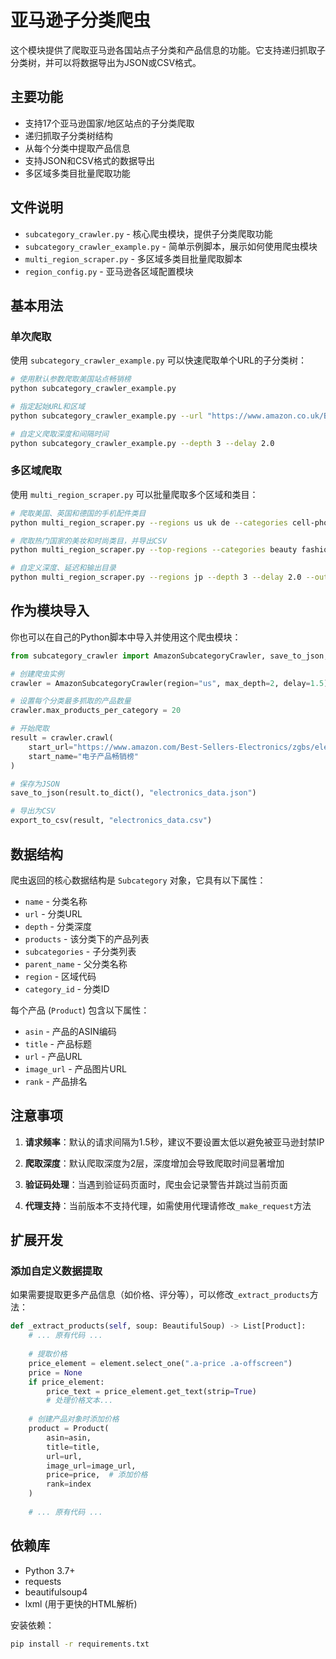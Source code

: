 # 亚马逊子分类爬虫

这个模块提供了爬取亚马逊各国站点子分类和产品信息的功能。它支持递归抓取子分类树，并可以将数据导出为JSON或CSV格式。

## 主要功能

* 支持17个亚马逊国家/地区站点的子分类爬取
* 递归抓取子分类树结构
* 从每个分类中提取产品信息
* 支持JSON和CSV格式的数据导出
* 多区域多类目批量爬取功能

## 文件说明

* `subcategory_crawler.py` - 核心爬虫模块，提供子分类爬取功能
* `subcategory_crawler_example.py` - 简单示例脚本，展示如何使用爬虫模块
* `multi_region_scraper.py` - 多区域多类目批量爬取脚本
* `region_config.py` - 亚马逊各区域配置模块

## 基本用法

### 单次爬取

使用 `subcategory_crawler_example.py` 可以快速爬取单个URL的子分类树：

```bash
# 使用默认参数爬取美国站点畅销榜
python subcategory_crawler_example.py

# 指定起始URL和区域
python subcategory_crawler_example.py --url "https://www.amazon.co.uk/Best-Sellers/zgbs" --region uk

# 自定义爬取深度和间隔时间
python subcategory_crawler_example.py --depth 3 --delay 2.0
```

### 多区域爬取

使用 `multi_region_scraper.py` 可以批量爬取多个区域和类目：

```bash
# 爬取美国、英国和德国的手机配件类目
python multi_region_scraper.py --regions us uk de --categories cell-phones-accessories

# 爬取热门国家的美妆和时尚类目，并导出CSV
python multi_region_scraper.py --top-regions --categories beauty fashion --csv

# 自定义深度、延迟和输出目录
python multi_region_scraper.py --regions jp --depth 3 --delay 2.0 --output-dir japan_data
```

## 作为模块导入

你也可以在自己的Python脚本中导入并使用这个爬虫模块：

```python
from subcategory_crawler import AmazonSubcategoryCrawler, save_to_json, export_to_csv

# 创建爬虫实例
crawler = AmazonSubcategoryCrawler(region="us", max_depth=2, delay=1.5)

# 设置每个分类最多抓取的产品数量
crawler.max_products_per_category = 20

# 开始爬取
result = crawler.crawl(
    start_url="https://www.amazon.com/Best-Sellers-Electronics/zgbs/electronics",
    start_name="电子产品畅销榜"
)

# 保存为JSON
save_to_json(result.to_dict(), "electronics_data.json")

# 导出为CSV
export_to_csv(result, "electronics_data.csv")
```

## 数据结构

爬虫返回的核心数据结构是 `Subcategory` 对象，它具有以下属性：

- `name` - 分类名称
- `url` - 分类URL
- `depth` - 分类深度
- `products` - 该分类下的产品列表
- `subcategories` - 子分类列表
- `parent_name` - 父分类名称
- `region` - 区域代码
- `category_id` - 分类ID

每个产品 (`Product`) 包含以下属性：

- `asin` - 产品的ASIN编码
- `title` - 产品标题
- `url` - 产品URL
- `image_url` - 产品图片URL
- `rank` - 产品排名

## 注意事项

1. **请求频率**：默认的请求间隔为1.5秒，建议不要设置太低以避免被亚马逊封禁IP

2. **爬取深度**：默认爬取深度为2层，深度增加会导致爬取时间显著增加

3. **验证码处理**：当遇到验证码页面时，爬虫会记录警告并跳过当前页面

4. **代理支持**：当前版本不支持代理，如需使用代理请修改`_make_request`方法

## 扩展开发

### 添加自定义数据提取

如果需要提取更多产品信息（如价格、评分等），可以修改`_extract_products`方法：

```python
def _extract_products(self, soup: BeautifulSoup) -> List[Product]:
    # ... 原有代码 ...
    
    # 提取价格
    price_element = element.select_one(".a-price .a-offscreen")
    price = None
    if price_element:
        price_text = price_element.get_text(strip=True)
        # 处理价格文本...
    
    # 创建产品对象时添加价格
    product = Product(
        asin=asin,
        title=title,
        url=url,
        image_url=image_url,
        price=price,  # 添加价格
        rank=index
    )
    
    # ... 原有代码 ...
```

## 依赖库

- Python 3.7+
- requests
- beautifulsoup4
- lxml (用于更快的HTML解析)

安装依赖：

```bash
pip install -r requirements.txt
``` 